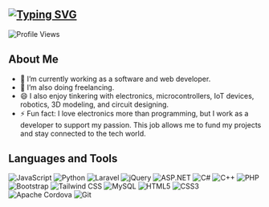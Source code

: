 <!--
**xherby07/xherby07** is a ✨ _special_ ✨ repository because its `README.md` (this file) appears on your GitHub profile.

Here are some ideas to get you started:

🔭 I’m currently working on
- 🌱 I’m currently learning ...
- 👯 I’m looking to collaborate on ...
- 🤔 I’m looking for help with ...
- 💬 Ask me about ...
- 📫 How to reach me: ...
- 😄 Pronouns: ...
- ⚡ Fun fact: ...
-->

<!-- ## Hi there 👋 -->
<h2>
  <a href="#">
    <img src="https://readme-typing-svg.herokuapp.com?font=Fira+Code&size=24&pause=1000&color=FFFFFF&width=435&lines=Hi+there+%F0%9F%91%8B" alt="Typing SVG" />
  </a>
</h2>

![Profile Views](https://komarev.com/ghpvc/?username=xherby07)

## About Me
- 🔭 I’m currently working as a software and web developer.
- 👯 I’m also doing freelancing.
- 😄 I also enjoy tinkering with electronics, microcontrollers, IoT devices, robotics, 3D modeling, and circuit designing.
- ⚡ Fun fact: I love electronics more than programming, but I work as a developer to support my passion. This job allows me to fund my projects and stay connected to the tech world.

## Languages and Tools

![JavaScript](https://img.shields.io/badge/-JavaScript-F7DF1E?style=flat-square&logo=javascript&logoColor=black)
![Python](https://img.shields.io/badge/-Python-3776AB?style=flat-square&logo=python&logoColor=white)
![Laravel](https://img.shields.io/badge/-Laravel-FF2D20?style=flat-square&logo=laravel&logoColor=white)
![jQuery](https://img.shields.io/badge/-jQuery-0769AD?style=flat-square&logo=jquery&logoColor=white)
![ASP.NET](https://img.shields.io/badge/-ASP.NET-512BD4?style=flat-square&logo=dotnet&logoColor=white)
![C#](https://img.shields.io/badge/-C%23-239120?style=flat-square&logo=c-sharp&logoColor=white)
![C++](https://img.shields.io/badge/-C++-00599C?style=flat-square&logo=c%2B%2B&logoColor=white)
![PHP](https://img.shields.io/badge/-PHP-777BB4?style=flat-square&logo=php&logoColor=white)
![Bootstrap](https://img.shields.io/badge/-Bootstrap-7952B3?style=flat-square&logo=bootstrap&logoColor=white)
![Tailwind CSS](https://img.shields.io/badge/-Tailwind%20CSS-38B2AC?style=flat-square&logo=tailwind-css&logoColor=white)
![MySQL](https://img.shields.io/badge/-MySQL-4479A1?style=flat-square&logo=mysql&logoColor=white)
![HTML5](https://img.shields.io/badge/-HTML5-E34F26?style=flat-square&logo=html5&logoColor=white)
![CSS3](https://img.shields.io/badge/-CSS3-1572B6?style=flat-square&logo=css3&logoColor=white)
![Apache Cordova](https://img.shields.io/badge/-Cordova-E8E8E8?style=flat-square&logo=apache-cordova&logoColor=black)
![Git](https://img.shields.io/badge/-Git-F05032?style=flat-square&logo=git&logoColor=white)
